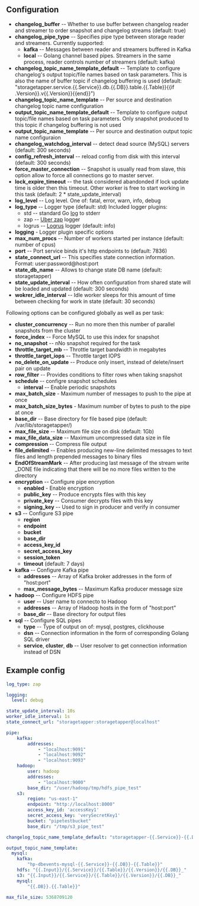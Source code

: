 Configuration
-------------

  * **changelog_buffer** -- Whether to use buffer between changelog reader and
  streamer to order snapshot and changelog streams (default: true)
  * **changelog_pipe_type** -- Specifies pipe type between storage reader and streamers. Currently supported:
      * **kafka** -- Messages between reader and streamers buffered in Kafka
      * **local** -- Golang channel based pipes. Streamers in the same process, reader controls number of streamers
  (default: kafka)
  * **changelog_topic_name_template_default** -- Template to configure changelog's output topic/file names based on task parameters.
  This is also the name of buffer topic if changelog buffering is used
  (default: "storagetapper.service.{{.Service}}.db.{{.DB}}.table.{{.Table}}{{if .Version}}.v{{.Version}}{{end}}")
  * **changelog_topic_name_template** -- Per source and destination changelog topic name configuration
  * **output_topic_name_template_default** -- Template to configure output topic/file names based on task parameters. Only snapshot produced to this topic if changelog buffering is not used
  * **output_topic_name_template** -- Per source and destination output topic name configuraion
  * **changelog_watchdog_interval** -- detect dead source (MySQL) servers (default: 300 seconds)
  * **config_refresh_interval** -- reload config from disk with this interval (default: 300 seconds)
  * **force_master_connection** -- Snapshot is usually read from slave, this option allow to force all connections go to master server.
  * **lock_expire_timeout** -- the task considered abandonded if lock update time is older then this timeout. Other worker is free to start working in this task (default: 2 * state_update_interval)
  * **log_level** -- Log level. One of: fatal, error, warn, info, debug
  * **log_type** -- Logger type (default: std)
     Included logger plugins:
       * std -- standard Go [log](https://golang.org/pkg/log/) to stderr
       * zap -- [Uber zap](https://github.com/uber-go/zap) logger
       * logrus -- [Logrus](https://github.com/sirupsen/logrus) logger
  (default: info)
  * **logging** - Logger plugin specific options
  * **max_num_procs** -- Number of workers started per instance (default: number of cpus)
  * **port** -- Port service binds it's http endpoints to (default: 7836)
  * **state_connect_url** -- This specifies state connection information. Format: user:password@host:port
  * **state_db_name** -- Allows to change state DB name (default: storagetapper)
  * **state_update_interval** -- How often configuration from shared state will be loaded and updated (default: 300 seconds)
  * **wokrer_idle_interval** -- Idle worker sleeps for this amount of time
  between checking for work in state (default: 30 seconds)

Following options can be configured globally as well as per task:

  * **cluster_concurrency** -- Run no more then this number of parallel
  snapshots from the cluster
  * **force_index** -- Force MySQL to use this index for snapshot
  * **no_snapshot** -- nNo snapshot required for the task
  * **throttle_target_mb** -- Throttle target bandwidth in megabytes
  * **throttle_target_iops** -- Throttle target IOPS
  * **no_delete_on_update** -- Produce only insert, instead of delete/insert pair on update
  * **row_filter** -- Provides conditions to filter rows when taking snapshot
  * **schedule** -- configre snapshot schedules
    * **interval** -- Enable periodic snapshots
  * **max_batch_size** - Maximum number of messages to push to the pipe at once
  * **max_batch_size_bytes** - Maximum number of bytes to push to the pipe at once
  * **base_dir** -- Base directory for file based pipe (default: /var/lib/storagetapper/)
  * **max_file_size** -- Maximum file size on disk (default: 1Gb)
  * **max_file_data_size** -- Maximum uncompressed data size in file
  * **compression** -- Compress file output
  * **file_delimited** -- Enables producing new-line delimited messages to text files and length prepended messages to binary files
  * **EndOfStreamMark** -- After producing last message of the stream write \_DONE file indicating that there will be no more files written to the directory
  * **encryption** -- Configure pipe encryption
    * **enabled** - Enable encryption
    * **public_key** -- Produce encrypts files with this key
    * **private_key** -- Consumer decrypts files with this key
    * **signing_key** -- Used to sign in producer and verify in consumer
  * **s3** -- Configure S3 pipe
    * **region**
    * **endpoint**
    * **bucket**
    * **base_dir**
    * **access_key_id**
    * **secret_access_key**
    * **session_token**
    * **timeout** (default: 7 days)
  * **kafka** -- Configure Kafka pipe
    * **addresses** -- Array of Kafka broker addresses in the form of "host:port"
    * **max_message_bytes** -- Maximum Kafka producer message size
  * **hadoop** -- Configure HDFS pipe
    * **user** -- User name to connecto to Hadoop
    * **addresses** -- Array of Hadoop hosts in the form of "host:port"
    * **base_dir** -- Base directory for output files
  * **sql** -- Configure SQL pipes
    * **type** -- Type of output on of: mysql, postgres, clickhouse
    * **dsn** -- Connection information in the form of corresponding Golang SQL driver
    * **service**, **cluster**, **db** -- User resolver to get connection information instead of DSN

Example config
--------------

```yaml
log_type: zap

logging:
  level: debug

state_update_interval: 10s
worker_idle_interval: 1s
state_connect_url: "storagetapper:storagetapper@localhost"

pipe:
    kafka:
        addresses:
            - "localhost:9091"
            - "localhost:9092"
            - "localhost:9093"
    hadoop:
        user: hadoop
        addresses:
            - "localhost:9000"
        base_dir: "/user/hadoop/tmp/hdfs_pipe_test"
    s3:
        region: "us-east-1"
        endpoint: "http://localhost:8000"
        access_key_id: 'accessKey1'
        secret_access_key: 'verySecretKey1'
        bucket: "pipetestbucket"
        base_dir: "/tmp/s3_pipe_test"

changelog_topic_name_template_default: "storagetapper-{{.Service}}-{{.DB}}-{{.Table}}{{if .Version}}-v{{.Version}}{{end}}"

output_topic_name_template:
  mysql:
    kafka:
        "hp-dbevents-mysql-{{.Service}}-{{.DB}}-{{.Table}}"
    hdfs: "{{.Input}}/{{.Service}}/{{.Table}}/{{.Version}}/{{.DB}}_"
    s3: "{{.Input}}/{{.Service}}/{{.Table}}/{{.Version}}/{{.DB}}_"
    mysql:
        "{{.DB}}.{{.Table}}"

max_file_size: 5368709120
```
